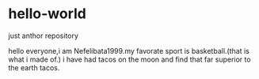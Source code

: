# hello-world
just anthor repository

hello everyone,i am Nefelibata1999.my favorate sport is basketball.(that is what i  made of.)
i have had tacos on the moon and find that far superior to the earth tacos.
